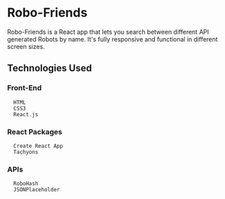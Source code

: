 # Robo-Friends
Robo-Friends is a React app that lets you search between different API generated Robots by name. It's fully responsive and functional in different screen sizes.
## Technologies Used
###  Front-End
      HTML
      CSS3
      React.js
     
###  React Packages
      Create React App
      Tachyons
     
### APIs
      RoboHash
      JSONPlaceholder
 
